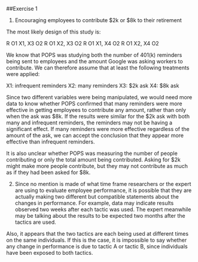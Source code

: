 ##Exercise 1

1. Encouraging employees to contribute $2k or $8k to their retirement

The most likely design of this study is:

R   O1   X1, X3   O2
R   O1   X2, X3   O2
R   O1   X1, X4   O2
R   O1   X2, X4   O2

We know that POPS was studying both the number of 401(k) reminders being sent to employees and the amount Google was asking workers to contribute. We can therefore assume that at least the following treatments were applied:

X1: infrequent reminders
X2: many reminders
X3: $2k ask
X4: $8k ask

Since two different variables were being manipulated, we would need more data to know whether POPS confirmed that many reminders were more effective in getting employees to contribute any amount, rather than only when the ask was $8k. If the results were similar for the $2k ask with both many and infrequent reminders, the reminders may not be having a significant effect. If many reminders were more effective regardless of the amount of the ask, we can accept the conclusion that they appear more effective than infrequent reminders. 

It is also unclear whether POPS was measuring the number of people contributing or only the total amount being contributed. Asking for $2k might make more people contribute, but they may not contribute as much as if they had been asked for $8k. 

2. Since no mention is made of what time frame researchers or the expert are using to evaluate employee performance, it is possible that they are actually making two different but compatible statements about the changes in performance. For example, data may indicate results observed two weeks after each tactic was used. The expert meanwhile may be talking about the results to be expected two months after the tactics are used.

Also, it appears that the two tactics are each being used at different times on the same individuals. If this is the case, it is impossible to say whether any change in performance is due to tactic A or tactic B, since individuals have been exposed to both tactics.
